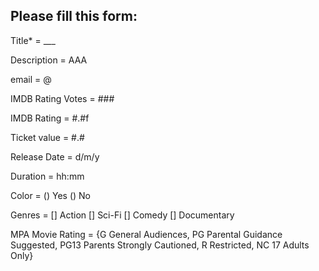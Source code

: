 ## Please fill this form:

Title* = ___

Description = AAA

email = @

IMDB Rating Votes = ###

IMDB Rating = #.#f

Ticket value = #.#

Release Date = d/m/y

Duration = hh:mm

Color = () Yes () No

Genres = [] Action [] Sci-Fi [] Comedy [] Documentary

MPA Movie Rating = {G General Audiences, PG Parental Guidance Suggested, PG13 Parents Strongly Cautioned, R Restricted, NC 17 Adults Only}
